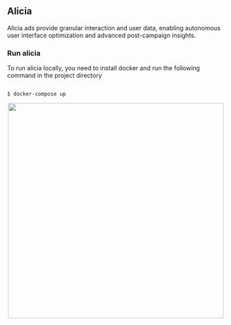 
## Alicia

Alicia ads provide granular interaction and user data, enabling autonomous user interface optimization and advanced post-campaign insights.

  

### Run alicia

  

To run alicia locally, you need to install docker and run the following command in the project directory

  

```

$ docker-compose up

```

<div style="text-align:center"><img width="500" src ="https://i.imgur.com/N9DgVx0.png" style="display: block; margin: 0 auto"/></div>
